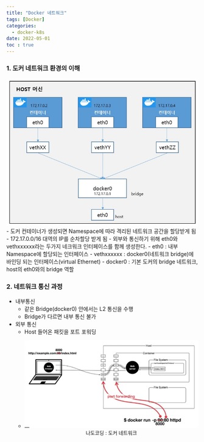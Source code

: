 ```yaml
---
title: "Docker 네트워크"
tags: [Docker]
categories:
  - docker-k8s
date: 2022-05-01
toc : true
---
```


### 1. 도커 네트워크 환경의 이해
<img src="/img/etc/etc7/0.jpg">
- 도커 컨테이너가 생성되면 Namespace에 따라 격리된 네트워크 공간을 할당받게 됨
- 172.17.0.0/16 대역의 IP를 순차할당 받게 됨
- 외부와 통신하기 위해 eth0와 vethxxxxxx라는 두가지 네크워크 인터페이스를 함께 생성한다.
    - eth0 : 내부 Namespace에 할당되는 인터페이스
    - vethxxxxxx : docker0(네트워크 bridge)에 바인딩 되는 인터페이스(virtual Ethernet)
- docker0 : 기본 도커의 bridge 네트워크, host의 eth0와의 bridge 역할

### 2. 네트워크 통신 과정
- 내부통신
    - 같은 Bridge(docker0) 안에서는 L2 통신을 수행
    - Bridge가 다르면 내부 통신 불가
- 외부 통신
    - Host 들어온 패킷을 포트 포워딩
    - <p align="center" style="font-size:small"><img src="/img/etc/etc7/1.jpg">나도코딩 : 도커 네트워크
</p>
